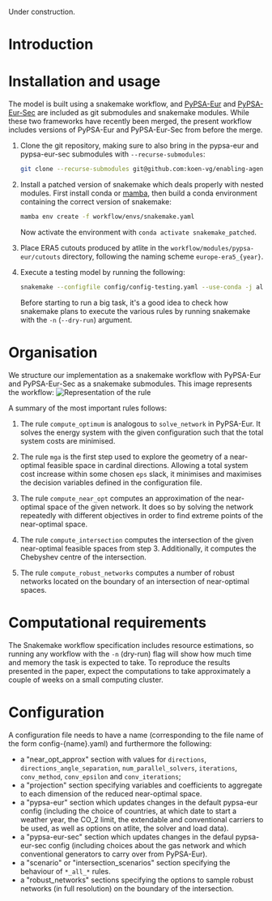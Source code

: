 <!--
SPDX-FileCopyrightText: 2024 Koen van Greevenbroek & Aleksander Grochowicz

SPDX-License-Identifier: CC-BY-4.0
-->


Under construction.


# Introduction

# Installation and usage

The model is built using a snakemake workflow, and [PyPSA-Eur](https://github.com/PyPSA/pypsa-eur) and [PyPSA-Eur-Sec](https://github.com/PyPSA/pypsa-eur-sec) are included as git submodules and snakemake modules.
While these two frameworks have recently been merged, the present workflow includes versions of PyPSA-Eur and PyPSA-Eur-Sec from before the merge.

1. Clone the git repository, making sure to also bring in the pypsa-eur and pypsa-eur-sec submodules with `--recurse-submodules`:

   ```sh
   git clone --recurse-submodules git@github.com:koen-vg/enabling-agency.git
   ```

2. Install a patched version of snakemake which deals properly with nested modules. First install conda or [mamba](https://mamba.readthedocs.io/en/latest/installation/mamba-installation.html), then build a conda environment containing the correct version of snakemake:

   ```sh
   mamba env create -f workflow/envs/snakemake.yaml
   ```

   Now activate the environment with `conda activate snakemake_patched`.

3. Place ERA5 cutouts produced by atlite in the `workflow/modules/pypsa-eur/cutouts` directory, following the naming scheme `europe-era5_{year}`. 

4. Execute a testing model by running the following:

   ```sh
   snakemake --configfile config/config-testing.yaml --use-conda -j all -- compute_all_intersections
   ```
   
   Before starting to run a big task, it's a good idea to check how snakemake plans to execute the various rules by running snakemake with the `-n` (`--dry-run`) argument.


# Organisation

We structure our implementation as a snakemake workflow with PyPSA-Eur and PyPSA-Eur-Sec as a snakemake submodules.
This image represents the workflow:
![Representation of the rule](images/validation_workflow.svg)

A summary of the most important rules follows:

1. The rule `compute_optimum` is analogous to `solve_network` in PyPSA-Eur. It solves the energy system with the given configuration such that the total system costs are minimised.

2. The rule `mga` is the first step used to explore the geometry of a near-optimal feasible space in cardinal directions. Allowing a total system cost increase within some chosen `eps` slack, it minimises and maximises the decision variables defined in the configuration file.

3. The rule `compute_near_opt` computes an approximation of the near-optimal space of the given network. It does so by solving the network repeatedly with different objectives in order to find extreme points of the near-optimal space.

4. The rule `compute_intersection` computes the intersection of the given near-optimal feasible spaces from step 3. Additionally, it computes the Chebyshev centre of the intersection.

5. The rule `compute_robust_networks` computes a number of robust networks located on the boundary of an intersection of near-optimal spaces.


# Computational requirements

The Snakemake workflow specification includes resource estimations, so running any workflow with the `-n` (dry-run) flag will show how much time and memory the task is expected to take. To reproduce the results presented in the paper, expect the computations to take approximately a couple of weeks on a small computing cluster.


# Configuration

A configuration file needs to have a name (corresponding to the file name of the form config-{name}.yaml) and furthermore the following:

- a "near_opt_approx" section with values for `directions`, `directions_angle_separation`, `num_parallel_solvers`, `iterations`, `conv_method`, `conv_epsilon` and `conv_iterations`;
- a "projection" section specifying variables and coefficients to aggregate to each dimension of the reduced near-optimal space.
- a "pypsa-eur" section which updates changes in the default pypsa-eur config (including the choice of countries, at which date to start a weather year, the CO_2 limit, the extendable and conventional carriers to be used, as well as options on atlite, the solver and load data).
- a "pypsa-eur-sec" section which updates changes in the defaul pypsa-eur-sec config (including choices about the gas network and which conventional generators to carry over from PyPSA-Eur).
- a "scenario" or "intersection_scenarios" section specifying the behaviour of `*_all_*` rules.
- a "robust_networks" sections specifying the options to sample robust networks (in full resolution) on the boundary of the intersection.

